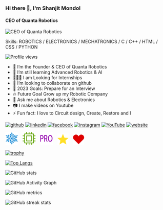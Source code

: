### Hi there 👋, I'm Shanjit Mondol
#### CEO of Quanta Robotics
![CEO of Quanta Robotics](https://media.discordapp.net/attachments/1067090547161972809/1068122129876385812/shanjit1.jpeg?width=855&height=563)


Skills: ROBOTICS / ELECTRONICS / MECHATRONICS / C / C++ / HTML / CSS / PYTHON

 ![Profile views](https://gpvc.arturio.dev/shanjit11)  
- 🔭 I’m the Founder & CEO of Quanta Robotics
- 🌱 I’m still learning Advanced Robotics & AI 
- 👨🏻‍🏫 I am Looking for Internships 
- 👯 I’m looking to collaborate on github 
- 🥅 2023 Goals: Prepare for an Interview 
- 🔥 Future Goal Grow up my Robotic Company 
- 💬 Ask me about Robotics & Electronics
- 📷 I make videos on Youtube 
- ⚡ Fun fact: I love to Circuit design, Create, Restore and I


[<img src='https://cdn.jsdelivr.net/npm/simple-icons@3.0.1/icons/github.svg' alt='github' height='40'>](https://github.com/shanjit11)  [<img src='https://cdn.jsdelivr.net/npm/simple-icons@3.0.1/icons/linkedin.svg' alt='linkedin' height='40'>](https://www.linkedin.com/in/https://bd.linkedin.com/in/shanjit-mondol-7a2633191?trk=public_profile_samename-profile/)  [<img src='https://cdn.jsdelivr.net/npm/simple-icons@3.0.1/icons/facebook.svg' alt='facebook' height='40'>](https://www.facebook.com/https://m.facebook.com/shanjit.mondol.50/)  [<img src='https://cdn.jsdelivr.net/npm/simple-icons@3.0.1/icons/instagram.svg' alt='instagram' height='40'>](https://www.instagram.com/https://www.instagram.com/mondolshanjit//)  [<img src='https://cdn.jsdelivr.net/npm/simple-icons@3.0.1/icons/youtube.svg' alt='YouTube' height='40'>](https://www.youtube.com/channel/https://www.youtube.com/@quantarobotics)  [<img src='https://cdn.jsdelivr.net/npm/simple-icons@3.0.1/icons/icloud.svg' alt='website' height='40'>](https://quantarobotics.com/)  

<a href='https://archiveprogram.github.com/'><img src='https://raw.githubusercontent.com/acervenky/animated-github-badges/master/assets/acbadge.gif' width='40' height='40'></a> <a href='https://docs.github.com/en/developers'><img src='https://raw.githubusercontent.com/acervenky/animated-github-badges/master/assets/devbadge.gif' width='40' height='40'></a> <a href='https://github.com/pricing'><img src='https://raw.githubusercontent.com/acervenky/animated-github-badges/master/assets/pro.gif' width='40' height='40'></a> <a href='https://stars.github.com/'><img src='https://raw.githubusercontent.com/acervenky/animated-github-badges/master/assets/starbadge.gif' width='35' height='35'></a> <a href='https://docs.github.com/en/github/supporting-the-open-source-community-with-github-sponsors'><img src='https://raw.githubusercontent.com/acervenky/animated-github-badges/master/assets/sponsorbadge.gif' width='35' height='35'></a> 

[![trophy](https://github-profile-trophy.vercel.app/?username=shanjit11)](https://github.com/ryo-ma/github-profile-trophy)

[![Top Langs](https://github-readme-stats.vercel.app/api/top-langs/?username=shanjit11)](https://github.com/anuraghazra/github-readme-stats)

![GitHub stats](https://github-readme-stats.vercel.app/api?username=shanjit11&show_icons=true)  

![GitHub Activity Graph](https://activity-graph.herokuapp.com/graph?username=shanjit11)  

![GitHub metrics](https://metrics.lecoq.io/shanjit11)  

![GitHub streak stats](https://streak-stats.demolab.com/?user=shanjit11)  
